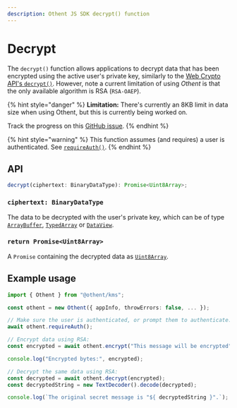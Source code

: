 ```yaml
---
description: Othent JS SDK decrypt() function
---
```


# Decrypt

The `decrypt()` function allows applications to decrypt data that has been encrypted using the active user's private
key, similarly to the [Web Crypto API's `decrypt()`](https://developer.mozilla.org/en-US/docs/Web/API/SubtleCrypto/decrypt).
However, note a current limitation of using _Othent_ is that the only available algorithm is RSA (`RSA-OAEP`).

{% hint style="danger" %}
**Limitation:** There's currently an 8KB limit in data size when using Othent, but this is currently being worked on.

Track the progress on this [GitHub issue](https://github.com/Othent/KeyManagementService/issues/30).
{% endhint %}

{% hint style="warning" %}
This function assumes (and requires) a user is authenticated. See [`requireAuth()`](require-auth.md).
{% endhint %}

## API

```ts
decrypt(ciphertext: BinaryDataType): Promise<Uint8Array>;
```

### `ciphertext: BinaryDataType`

The data to be decrypted with the user's private key, which can be of type [`ArrayBuffer`](https://developer.mozilla.org/en-US/docs/Web/JavaScript/Reference/Global\_Objects/ArrayBuffer), [`TypedArray`](https://developer.mozilla.org/en-US/docs/Web/JavaScript/Reference/Global\_Objects/TypedArray) or [`DataView`](https://developer.mozilla.org/en-US/docs/Web/JavaScript/Reference/Global\_Objects/DataView).

### `return Promise<Uint8Array>`

A `Promise` containing the decrypted data as [`Uint8Array`](https://developer.mozilla.org/en-US/docs/Web/JavaScript/Reference/Global_Objects/Uint8Array).

## Example usage

```typescript
import { Othent } from "@othent/kms";

const othent = new Othent({ appInfo, throwErrors: false, ... });

// Make sure the user is authenticated, or prompt them to authenticate:
await othent.requireAuth();

// Encrypt data using RSA:
const encrypted = await othent.encrypt("This message will be encrypted");

console.log("Encrypted bytes:", encrypted);

// Decrypt the same data using RSA:
const decrypted = await othent.decrypt(encrypted);
const decryptedString = new TextDecoder().decode(decrypted);

console.log(`The original secret message is "${ decryptedString }".`);
```
